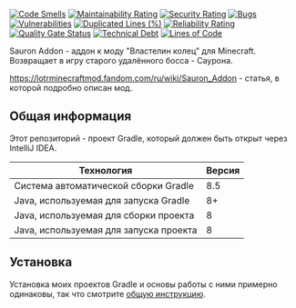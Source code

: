[![Code Smells](https://sonarcloud.io/api/project_badges/measure?project=Hummel009_Sauron-Addon&metric=code_smells)](https://sonarcloud.io/summary/overall?id=Hummel009_Sauron-Addon)
[![Maintainability Rating](https://sonarcloud.io/api/project_badges/measure?project=Hummel009_Sauron-Addon&metric=sqale_rating)](https://sonarcloud.io/summary/overall?id=Hummel009_Sauron-Addon)
[![Security Rating](https://sonarcloud.io/api/project_badges/measure?project=Hummel009_Sauron-Addon&metric=security_rating)](https://sonarcloud.io/summary/overall?id=Hummel009_Sauron-Addon)
[![Bugs](https://sonarcloud.io/api/project_badges/measure?project=Hummel009_Sauron-Addon&metric=bugs)](https://sonarcloud.io/summary/overall?id=Hummel009_Sauron-Addon)
[![Vulnerabilities](https://sonarcloud.io/api/project_badges/measure?project=Hummel009_Sauron-Addon&metric=vulnerabilities)](https://sonarcloud.io/summary/overall?id=Hummel009_Sauron-Addon)
[![Duplicated Lines (%)](https://sonarcloud.io/api/project_badges/measure?project=Hummel009_Sauron-Addon&metric=duplicated_lines_density)](https://sonarcloud.io/summary/overall?id=Hummel009_Sauron-Addon)
[![Reliability Rating](https://sonarcloud.io/api/project_badges/measure?project=Hummel009_Sauron-Addon&metric=reliability_rating)](https://sonarcloud.io/summary/overall?id=Hummel009_Sauron-Addon)
[![Quality Gate Status](https://sonarcloud.io/api/project_badges/measure?project=Hummel009_Sauron-Addon&metric=alert_status)](https://sonarcloud.io/summary/overall?id=Hummel009_Sauron-Addon)
[![Technical Debt](https://sonarcloud.io/api/project_badges/measure?project=Hummel009_Sauron-Addon&metric=sqale_index)](https://sonarcloud.io/summary/overall?id=Hummel009_Sauron-Addon)
[![Lines of Code](https://sonarcloud.io/api/project_badges/measure?project=Hummel009_Sauron-Addon&metric=ncloc)](https://sonarcloud.io/summary/overall?id=Hummel009_Sauron-Addon)

Sauron Addon - аддон к моду "Властелин колец" для Minecraft. Возвращает в игру старого удалённого босса - Саурона.

https://lotrminecraftmod.fandom.com/ru/wiki/Sauron_Addon - статья, в которой подробно описан мод.

## Общая информация

Этот репозиторий - проект Gradle, который должен быть открыт через IntelliJ IDEA.

| Технология                             | Версия |
|----------------------------------------|--------|
| Система автоматической сборки Gradle   | 8.5    |
| Java, используемая для запуска Gradle  | 8+     |
| Java, используемая для сборки проекта  | 8      |
| Java, используемая для запуска проекта | 8      |

## Установка

Установка моих проектов Gradle и основы работы с ними примерно одинаковы, так что
смотрите [общую инструкцию](https://github.com/Hummel009/Legendary-Item#readme).

